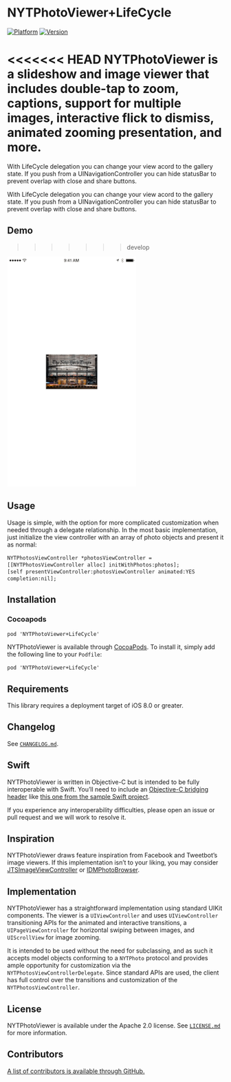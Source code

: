 # NYTPhotoViewer+LifeCycle

[![Platform](http://cocoapod-badges.herokuapp.com/p/NYTPhotoViewer/badge.png)](http://cocoadocs.org/docsets/NYTPhotoViewer)
[![Version](http://cocoapod-badges.herokuapp.com/v/NYTPhotoViewer/badge.png)](http://cocoadocs.org/docsets/NYTPhotoViewer)

<<<<<<< HEAD
NYTPhotoViewer is a slideshow and image viewer that includes double-tap to zoom, captions, support for multiple images, interactive flick to dismiss, animated zooming presentation, and more.
=======
With LifeCycle delegation you can change your view acord to the gallery state. If you push from a UINavigationController you can hide statusBar to prevent overlap with close and share buttons.

With LifeCycle delegation you can change your view acord to the gallery state. If you push from a UINavigationController you can hide statusBar to prevent overlap with close and share buttons.

## Demo
>>>>>>> develop

![Demo GIF](Images/photo_viewer.gif)

## Usage

Usage is simple, with the option for more complicated customization when needed through a delegate relationship. In the most basic implementation, just initialize the view controller with an array of photo objects and present it as normal:

```objc
NYTPhotosViewController *photosViewController = [[NYTPhotosViewController alloc] initWithPhotos:photos];
[self presentViewController:photosViewController animated:YES completion:nil];
```

## Installation

### Cocoapods

    pod 'NYTPhotoViewer+LifeCycle'

NYTPhotoViewer is available through [CocoaPods](http://cocoapods.org). To install it, simply add the following line to your `Podfile`:

    pod 'NYTPhotoViewer+LifeCycle'

## Requirements

This library requires a deployment target of iOS 8.0 or greater.

## Changelog

See [`CHANGELOG.md`](https://github.com/NYTimes/NYTPhotoViewer/blob/develop/CHANGELOG.md).

## Swift

NYTPhotoViewer is written in Objective-C but is intended to be fully interoperable with Swift. You’ll need to include an [Objective-C bridging header](https://developer.apple.com/library/ios/documentation/Swift/Conceptual/BuildingCocoaApps/MixandMatch.html) like [this one from the sample Swift project](Example/NYTPhotoViewer-Swift/NYTPhotoViewer-Swift-Bridging-Header.h).

If you experience any interoperability difficulties, please open an issue or pull request and we will work to resolve it.

## Inspiration

NYTPhotoViewer draws feature inspiration from Facebook and Tweetbot’s image viewers. If this implementation isn’t to your liking, you may consider [JTSImageViewController](https://github.com/jaredsinclair/JTSImageViewController) or [IDMPhotoBrowser](https://github.com/ideaismobile/IDMPhotoBrowser).

## Implementation

NYTPhotoViewer has a straightforward implementation using standard UIKit components. The viewer is a `UIViewController` and uses `UIViewController` transitioning APIs for the animated and interactive transitions, a `UIPageViewController` for horizontal swiping between images, and `UIScrollView` for image zooming.

It is intended to be used without the need for subclassing, and as such it accepts model objects conforming to a `NYTPhoto` protocol and provides ample opportunity for customization via the `NYTPhotosViewControllerDelegate`. Since standard APIs are used, the client has full control over the transitions and customization of the `NYTPhotosViewController`.

## License

NYTPhotoViewer is available under the Apache 2.0 license. See [`LICENSE.md`](https://github.com/NYTimes/NYTPhotoViewer/blob/develop/LICENSE.md) for more information.

## Contributors

[A list of contributors is available through GitHub.](https://github.com/NYTimes/NYTPhotoViewer/graphs/contributors)
